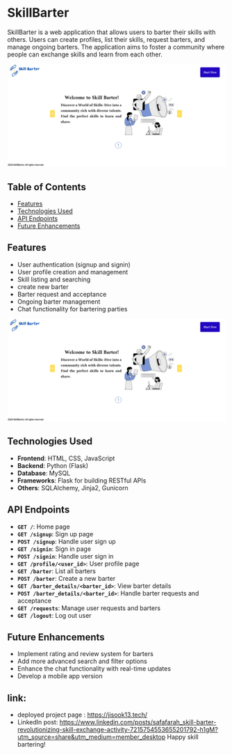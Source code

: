 # SkillBarter

SkillBarter is a web application that allows users to barter their skills with others. Users can create profiles, list their skills, request barters, and manage ongoing barters. The application aims to foster a community where people can exchange skills and learn from each other.

![Landing Page](screenshout/home.PNG)

## Table of Contents

- [Features](#features)
- [Technologies Used](#technologies-used)
- [API Endpoints](#api-endpoints)
- [Future Enhancements](#future-enhancements)

## Features

- User authentication (signup and signin)
- User profile creation and management
- Skill listing and searching
- create new barter
- Barter request and acceptance
- Ongoing barter management
- Chat functionality for bartering parties

![main Page](screenshout/home.PNG)

## Technologies Used

- **Frontend**: HTML, CSS, JavaScript
- **Backend**: Python (Flask)
- **Database**: MySQL
- **Frameworks**: Flask for building RESTful APIs
- **Others**: SQLAlchemy, Jinja2, Gunicorn



## API Endpoints

- **`GET /`**: Home page
- **`GET /signup`**: Sign up page
- **`POST /signup`**: Handle user sign up
- **`GET /signin`**: Sign in page
- **`POST /signin`**: Handle user sign in
- **`GET /profile/<user_id>`**: User profile page
- **`GET /barter`**: List all barters
- **`POST /barter`**: Create a new barter
- **`GET /barter_details/<barter_id>`**: View barter details
- **`POST /barter_details/<barter_id>`**: Handle barter requests and acceptance
- **`GET /requests`**: Manage user requests and barters
- **`GET /logout`**: Log out user

## Future Enhancements

- Implement rating and review system for barters
- Add more advanced search and filter options
- Enhance the chat functionality with real-time updates
- Develop a mobile app version

## link:
- deployed project page : https://jisook13.tech/
- LinkedIn post: https://www.linkedin.com/posts/safafarah_skill-barter-revolutionizing-skill-exchange-activity-7215754553655201792-h1gM?utm_source=share&utm_medium=member_desktop
Happy skill bartering!

